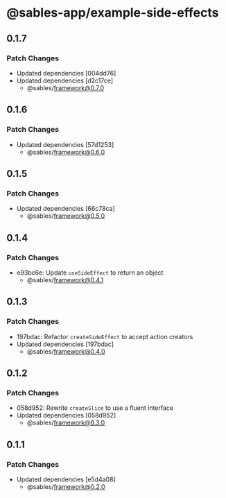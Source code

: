# @sables-app/example-side-effects

## 0.1.7

### Patch Changes

- Updated dependencies [004dd76]
- Updated dependencies [d2c17ce]
  - @sables/framework@0.7.0

## 0.1.6

### Patch Changes

- Updated dependencies [57d1253]
  - @sables/framework@0.6.0

## 0.1.5

### Patch Changes

- Updated dependencies [66c78ca]
  - @sables/framework@0.5.0

## 0.1.4

### Patch Changes

- e93bc6e: Update `useSideEffect` to return an object
  - @sables/framework@0.4.1

## 0.1.3

### Patch Changes

- 197bdac: Refactor `createSideEffect` to accept action creators
- Updated dependencies [197bdac]
  - @sables/framework@0.4.0

## 0.1.2

### Patch Changes

- 058d952: Rewrite `createSlice` to use a fluent interface
- Updated dependencies [058d952]
  - @sables/framework@0.3.0

## 0.1.1

### Patch Changes

- Updated dependencies [e5d4a08]
  - @sables/framework@0.2.0
